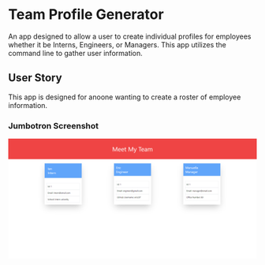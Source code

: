 # Team Profile Generator
An app designed to allow a user to create individual profiles for employees whether it be Interns, Engineers, or Managers. This app utilizes the command line to gather user information. 

## User Story

This app is designed for anoone wanting to create a roster of employee information.

### Jumbotron Screenshot 
![Workday Scheduler](./assets/week10-challenge-photo.png "Workday Scheduler landing page image")
